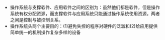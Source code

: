 - 操作系统与支撑软件、应用软件之间的区别为：虽然他们都是软件，但是操作系统有权分配资源，而支撑软件与应用系统只能通过操作系统使用资源，两者之间是控制与被控制关系。
- 操作系统头两个主要目的：(1)避免失控的程序对硬件的泛滥和(2)给应用提供简单统一的机制操作复杂多样的设备